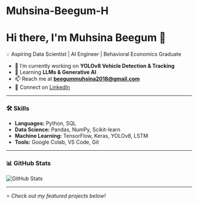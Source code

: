 # Muhsina-Beegum-H
# Hi there, I'm Muhsina Beegum 👋

💡 Aspiring Data Scientist | AI Engineer | Behavioral Economics Graduate  

- 🔭 I’m currently working on **YOLOv8 Vehicle Detection & Tracking**
- 🌱 Learning **LLMs & Generative AI**
- 📫 Reach me at **beegummuhsina2018@gmail.com**
- 💼 Connect on [LinkedIn](https://linkedin.com/in/www.linkedin.com/in/muhsina-beegum-h-7b8541293)

---

### 🛠 Skills
- **Languages:** Python, SQL  
- **Data Science:** Pandas, NumPy, Scikit-learn  
- **Machine Learning:** TensorFlow, Keras, YOLOv8, LSTM  
- **Tools:** Google Colab, VS Code, Git

---

### 📊 GitHub Stats
![GitHub Stats](https://github-readme-stats.vercel.app/api?username=YourUsername&show_icons=true&theme=tokyonight)

---
⭐️ *Check out my featured projects below!*
